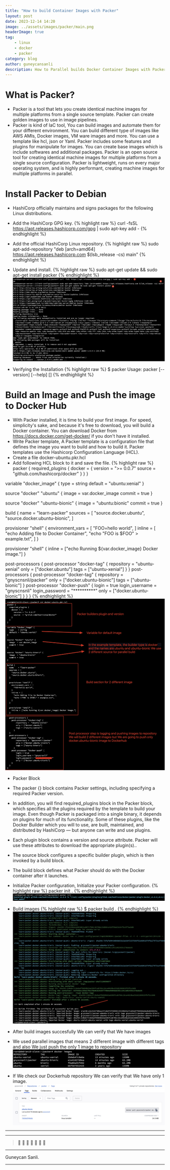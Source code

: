 ```yaml
---
title: "How to build Container Images with Packer"
layout: post
date: 2023-12-14 14:20
image: ../assets/images/packer/main.png
headerImage: true
tag:
    - linux
    - docker
    - packer
category: blog
author: guneycansanli
description: How to Parallel builds Docker Container Images with Packer
---
```


# What is Packer?

- Packer is a tool that lets you create identical machine images for multiple platforms from a single source template. Packer can create golden images to use in image pipelines.
- Packer is kind of IaC tool, You can build images and automate them for your different environment. You can build different type of images like AWS AMIs, Docker images, VM ware images and more. You can use a template like hcl, json or Yaml. Packer includes some features and plugins for manipulate for images. You can create base images which is include softwares and additional packages. Packer is an open source tool for creating identical machine images for multiple platforms from a single source configuration. Packer is lightweight, runs on every major operating system, and is highly performant, creating machine images for multiple platforms in parallel.

# Install Packer to Debian

- HashiCorp officially maintains and signs packages for the following Linux distributions.
- Add the HashiCorp GPG key.
{% highlight raw %}
curl -fsSL https://apt.releases.hashicorp.com/gpg | sudo apt-key add -
{% endhighlight %}

- Add the official HashiCorp Linux repository.
{% highlight raw %}
sudo apt-add-repository "deb [arch=amd64] https://apt.releases.hashicorp.com $(lsb_release -cs) main"
{% endhighlight %}

- Update and install.
{% highlight raw %}
sudo apt-get update && sudo apt-get install packer
{% endhighlight %}
![packer][1]

- Verifying the Installation
{% highlight raw %}
 $ packer
 Usage: packer [--version] [--help] <command> [<args>]
{% endhighlight %}

# Build an Image and Push the image to Docker Hub

- With Packer installed, it is time to build your first image. For speed, simplicity's sake, and because it's free to download, you will build a Docker container. You can download Docker from https://docs.docker.com/get-docker/ if you don't have it installed.
- Write Packer template, A Packer template is a configuration file that defines the image you want to build and how to build it. Packer templates use the Hashicorp Configuration Language (HCL).
- Create a file docker-ubuntu.pkr.hcl
- Add following HCL block to it and save the file.
{% highlight raw %}
packer {
  required_plugins {
    docker = {
      version = ">= 0.0.7"
      source  = "github.com/hashicorp/docker"
    }
  }
}

variable "docker_image" {
  type    = string
  default = "ubuntu:xenial"
}

source "docker" "ubuntu" {
  image  = var.docker_image
  commit = true
}

source "docker" "ubuntu-bionic" {
  image  = "ubuntu:bionic"
  commit = true
}

build {
  name    = "learn-packer"
  sources = [
    "source.docker.ubuntu",
    "source.docker.ubuntu-bionic",
  ]

  provisioner "shell" {
    environment_vars = [
      "FOO=hello world",
    ]
    inline = [
      "echo Adding file to Docker Container",
      "echo \"FOO is $FOO\" > example.txt",
    ]
  }

  provisioner "shell" {
    inline = ["echo Running ${var.docker_image} Docker image."]
  }

  post-processors {
    post-processor "docker-tag" {
        repository =  "ubuntu-xenial"
        only = ["docker.ubuntu"]
        tags = ["ubuntu-xenial"]
      }
  }
  post-processors {
    post-processor "docker-tag" {
        repository =  "gnyscnsnli/packer"
        only = ["docker.ubuntu-bionic"]
        tags = ["ubuntu-bionic"]
      }
    post-processor "docker-push" {
        login = true
        login_username = "gnyscnsnli"
        login_password = "**********"
        only = ["docker.ubuntu-bionic"]
    }
  }
}
{% endhighlight %}
![packer][2]

- Packer Block
- The packer {} block contains Packer settings, including specifying a required Packer version.
- In addition, you will find required_plugins block in the Packer block, which specifies all the plugins required by the template to build your image. Even though Packer is packaged into a single binary, it depends on plugins for much of its functionality. Some of these plugins, like the Docker Builder which you will to use, are built, maintained, and distributed by HashiCorp — but anyone can write and use plugins.
- Each plugin block contains a version and source attribute. Packer will use these attributes to download the appropriate plugin(s)..
- The source block configures a specific builder plugin, which is then invoked by a build block.
- The build block defines what Packer should do with the Docker container after it launches.
- Initialize Packer configuration, Initialize your Packer configuration.
{% highlight raw %}
packer init .
{% endhighlight %}
![packer][3]



- Build images 
{% highlight raw %}
 $  packer build .
{% endhighlight %}
![packer][4]


- After build images succesfully We can verify that We have images
- We used parallel images that means 2 different image with different tags and also We just push the only 1 image to repository
![packer][5]

- If We check our Dockerhub repository We can verify that We have only 1 image.
![packer][6]

---
---

> :metal: :metal: :metal: :metal: :metal: :metal: :metal:

---

Guneycan Sanli.

---

[1]: ../assets/images/packer/packer1.jpg
[2]: ../assets/images/packer/packer2.jpg
[3]: ../assets/images/packer/packer3.jpg
[4]: ../assets/images/packer/packer5.jpg
[5]: ../assets/images/packer/packer6.jpg
[6]: ../assets/images/packer/packer7.jpg
